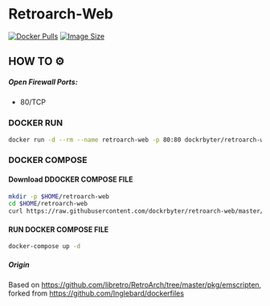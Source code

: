 # Retroarch-Web
[![Docker Pulls](https://img.shields.io/docker/pulls/dockrbyter/retroarch-web.svg)](https://hub.docker.com/r/dockrbyter/retroarch-web)
[![Image Size](https://img.shields.io/docker/image-size/dockrbyter/retroarch-web.svg)](https://hub.docker.com/r/dockrbyter/retroarch-web)

## HOW TO ⚙️
##### Open Firewall Ports:
 - 80/TCP

### DOCKER RUN
```bash
docker run -d --rm --name retroarch-web -p 80:80 dockrbyter/retroarch-web:latest
```

### DOCKER COMPOSE
#### Download DDOCKER COMPOSE FILE
```bash
mkdir -p $HOME/retroarch-web
cd $HOME/retroarch-web
curl https://raw.githubusercontent.com/dockrbyter/retroarch-web/master/docker-compose.yml docker-compose.yml
```

#### RUN DOCKER COMPOSE FILE
```bash
docker-compose up -d
```

##### Origin
Based on https://github.com/libretro/RetroArch/tree/master/pkg/emscripten,  
forked from https://github.com/Inglebard/dockerfiles  
